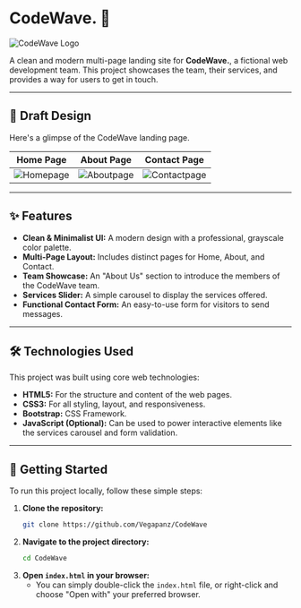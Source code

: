 # CodeWave. 🌊

![CodeWave Logo](image/black%20logo.png)

A clean and modern multi-page landing site for **CodeWave.**, a fictional web development team. This project showcases the team, their services, and provides a way for users to get in touch.

***

## 📸 Draft Design

Here's a glimpse of the CodeWave landing page.

| Home Page | About Page | Contact Page |
| :---: | :---: | :---: |
| ![Homepage](image/Homepage.png) | ![Aboutpage](image/Aboutpage.png) | ![Contactpage](image/Contactpage.png) |

***

## ✨ Features

* **Clean & Minimalist UI:** A modern design with a professional, grayscale color palette.
* **Multi-Page Layout:** Includes distinct pages for Home, About, and Contact.
* **Team Showcase:** An "About Us" section to introduce the members of the CodeWave team.
* **Services Slider:** A simple carousel to display the services offered.
* **Functional Contact Form:** An easy-to-use form for visitors to send messages.

***

## 🛠️ Technologies Used

This project was built using core web technologies:

* **HTML5:** For the structure and content of the web pages.
* **CSS3:** For all styling, layout, and responsiveness.
* **Bootstrap:** CSS Framework.
* **JavaScript (Optional):** Can be used to power interactive elements like the services carousel and form validation.

***


## 🏁 Getting Started

To run this project locally, follow these simple steps:

1.  **Clone the repository:**
    ```sh
    git clone https://github.com/Vegapanz/CodeWave
    ```
2.  **Navigate to the project directory:**
    ```sh
    cd CodeWave
    ```
3.  **Open `index.html` in your browser:**
    * You can simply double-click the `index.html` file, or right-click and choose "Open with" your preferred browser.
